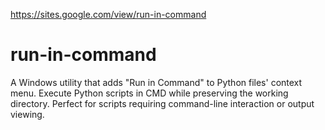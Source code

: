 https://sites.google.com/view/run-in-command

# run-in-command
A Windows utility that adds "Run in Command" to Python files' context menu. Execute Python scripts in CMD while preserving the working directory. Perfect for scripts requiring command-line interaction or output viewing.
